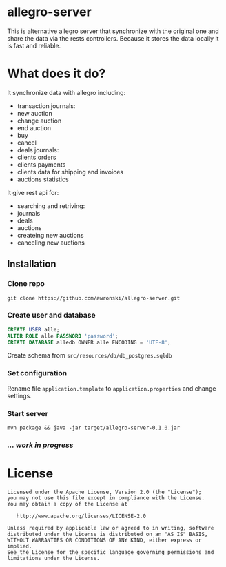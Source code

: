 # allegro-server
This is alternative allegro server that synchronize with the original one and share the data via the rests controllers.
Because it stores the data locally it is fast and reliable.

# What does it do?
It synchronize data with allegro including:
- transaction journals:
 - new auction
 - change auction
 - end auction
 - buy
 - cancel
- deals journals:
 - clients orders
 - clients payments
 - clients data for shipping and invoices
- auctions statistics

It give rest api for:
- searching and retriving:
 - journals
 - deals
 - auctions
- createing new auctions
- canceling new auctions

## Installation

### Clone repo
```
git clone https://github.com/awronski/allegro-server.git
```

### Create user and database
```sql
CREATE USER alle;
ALTER ROLE alle PASSWORD 'password';
CREATE DATABASE alledb OWNER alle ENCODING = 'UTF-8';
```
Create schema from ```src/resources/db/db_postgres.sqldb```

### Set configuration
Rename file ```application.template``` to ```application.properties``` and change settings.

### Start server
```
mvn package && java -jar target/allegro-server-0.1.0.jar
```

### _... work in progress_

License
=======

    Licensed under the Apache License, Version 2.0 (the "License");
    you may not use this file except in compliance with the License.
    You may obtain a copy of the License at

       http://www.apache.org/licenses/LICENSE-2.0

    Unless required by applicable law or agreed to in writing, software
    distributed under the License is distributed on an "AS IS" BASIS,
    WITHOUT WARRANTIES OR CONDITIONS OF ANY KIND, either express or implied.
    See the License for the specific language governing permissions and
    limitations under the License.
